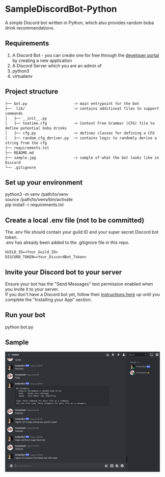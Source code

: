 # SampleDiscordBot-Python  
A simple Discord bot written in Python, which also provides random boba drink recommendations.

## Requirements  
1. A Discord Bot - you can create one for free through the [developer portal](https://discord.com/developers/applications) by creating a new application
2. A Discord Server which you are an admin of
3. python3  
4. virtualenv  

## Project structure
```
├── bot.py                     -> main entrypoint for the bot  
├──  lib/                      -> contains additional files to support commands  
│   ├── __init__.py  
│   ├── teatime.cfg            -> Context Free Grammar (CFG) file to define potential boba drinks  
│   ├── cfg.py                 -> defines classes for defining a CFG  
│   ├── random_cfg_deriver.py  -> contains logic to randomly derive a string from the cfg  
├── requirements.txt 
├── README.md  
├── sample.jpg                 -> sample of what the bot looks like in Discord
└── .gitignore
```

## Set up your environment  
python3 -m venv /path/to/venv  
source /path/to/venv/bin/activate  
pip install -r requirements.txt  

## Create a local .env file (not to be committed)
The .env file should contain your guild ID and your super secret Discord bot token.  
.env has already been added to the .gitignore file in this repo.  
```
GUILD_ID=<Your_Guild_ID>  
DISCORD_TOKEN=<Your_DiscordBot_Token>  
```

## Invite your Discord bot to your server
Ensure your bot has the "Send Messages" text permission enabled when you invite it to your server.  
If you don't have a Discord bot yet, follow their [instructions here](https://discord.com/developers/docs/getting-started#creating-an-app) up until you complete the "Installing your App" section.  

## Run your bot
python bot.py

## Sample
![AmberBot, the sample bot responding to commands](/sample.jpg)
